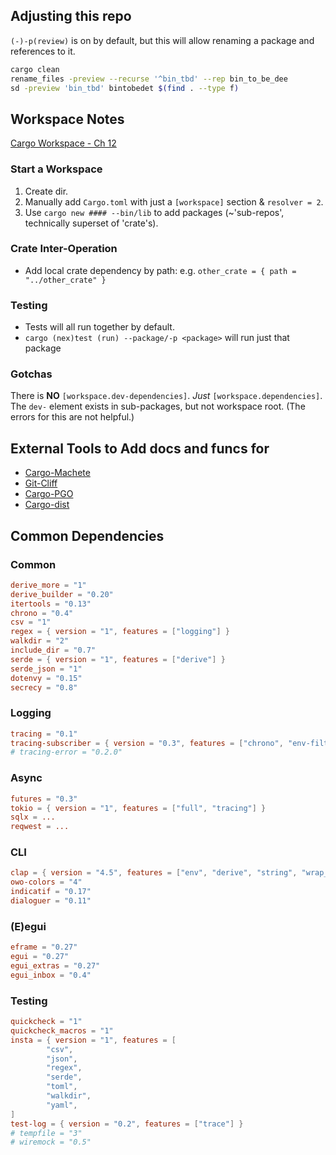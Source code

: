 

## Adjusting this repo
`(-)-p(review)` is on by default, but this will allow renaming a package and references to it.
```bash
cargo clean
rename_files -preview --recurse '^bin_tbd' --rep bin_to_be_dee
sd -preview 'bin_tbd' bintobedet $(find . --type f)
```

## Workspace Notes
[Cargo Workspace - Ch 12](https://doc.rust-lang.org/book/ch14-03-cargo-workspaces.html)

### Start a Workspace
1. Create dir.
2. Manually add `Cargo.toml` with just a `[workspace]` section & `resolver = 2`.
3. Use `cargo new #### --bin/lib` to add packages (~'sub-repos', technically superset of 'crate's).

### Crate Inter-Operation
- Add local crate dependency by path: e.g. `other_crate = { path = "../other_crate" }`

### Testing
- Tests will all run together by default.
- `cargo (nex)test (run) --package/-p <package>` will run just that package

### Gotchas
There is **NO** `[workspace.dev-dependencies]`. *Just* `[workspace.dependencies]`.
The `dev-` element exists in sub-packages, but not workspace root.
(The errors for this are not helpful.)

## External Tools to Add docs and funcs for
- [Cargo-Machete](https://github.com/bnjbvr/cargo-machete)
- [Git-Cliff](https://github.com/orhun/git-cliff)
- [Cargo-PGO](https://github.com/Kobzol/cargo-pgo)
- [Cargo-dist](https://opensource.axo.dev/cargo-dist/book/installers/homebrew.html)

## Common Dependencies
### Common
```toml
derive_more = "1"
derive_builder = "0.20"
itertools = "0.13"
chrono = "0.4"
csv = "1"
regex = { version = "1", features = ["logging"] }
walkdir = "2"
include_dir = "0.7"
serde = { version = "1", features = ["derive"] }
serde_json = "1"
dotenvy = "0.15"
secrecy = "0.8"
```

### Logging
```toml
tracing = "0.1"
tracing-subscriber = { version = "0.3", features = ["chrono", "env-filter"] }
# tracing-error = "0.2.0"
```

### Async
```toml
futures = "0.3"
tokio = { version = "1", features = ["full", "tracing"] }
sqlx = ...
reqwest = ...
```

### CLI
```toml
clap = { version = "4.5", features = ["env", "derive", "string", "wrap_help"] }
owo-colors = "4"
indicatif = "0.17"
dialoguer = "0.11"
```

### (E)egui
```toml
eframe = "0.27"
egui = "0.27"
egui_extras = "0.27"
egui_inbox = "0.4"
```

### Testing
```toml
quickcheck = "1"
quickcheck_macros = "1"
insta = { version = "1", features = [
        "csv",
        "json",
        "regex",
        "serde",
        "toml",
        "walkdir",
        "yaml",
] 
test-log = { version = "0.2", features = ["trace"] }
# tempfile = "3"
# wiremock = "0.5"
```
